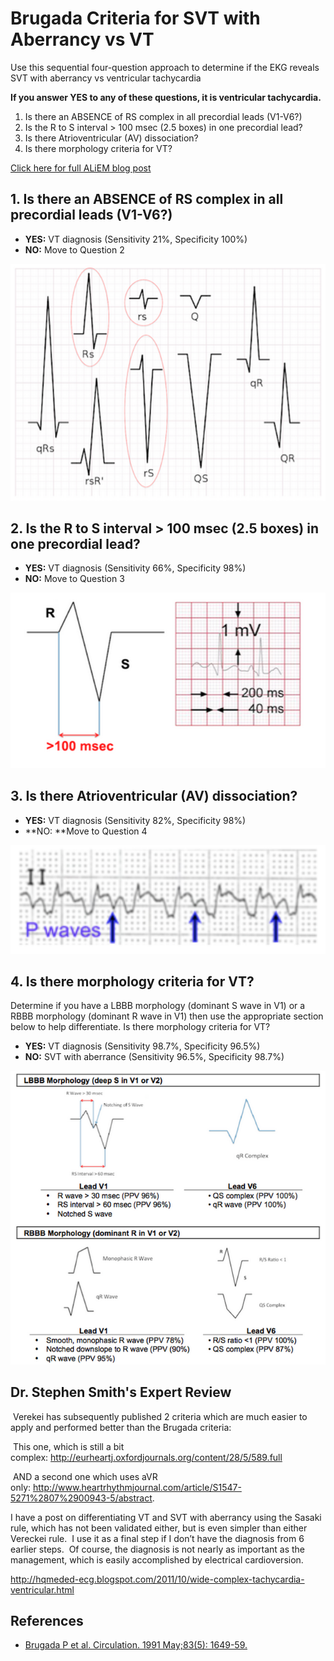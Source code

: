 


# Brugada Criteria for SVT with Aberrancy vs VT

Use this sequential four-question approach to determine if the EKG reveals SVT with aberrancy vs ventricular tachycardia

**If you answer YES to any of these questions, it is ventricular tachycardia.**

1.  Is there an ABSENCE of RS complex in all precordial leads (V1-V6?)
2.  Is the R to S interval &gt; 100 msec (2.5 boxes) in one precordial lead?
3.  Is there Atrioventricular (AV) dissociation?
4.  Is there morphology criteria for VT?

[Click here for full ALiEM blog post](http://academiclifeinem.com/pv-card-brugada-criteria-svt-aberrancy-vs-vt/)

## 1. Is there an ABSENCE of RS complex in all precordial leads (V1-V6?)

-   **YES:** VT diagnosis (Sensitivity 21%, Specificity 100%)
-   **NO:** Move to Question 2

![](image-0.png)

## 2. Is the R to S interval &gt; 100 msec (2.5 boxes) in one precordial lead?

-   **YES:** VT diagnosis (Sensitivity 66%, Specificity 98%)
-   **NO:** Move to Question 3

![](image-1.png)

## 3. Is there Atrioventricular (AV) dissociation?

-   **YES:** VT diagnosis (Sensitivity 82%, Specificity 98%)
-   **NO: **Move to Question 4

![](image-2.png)

## 4. Is there morphology criteria for VT?

Determine if you have a LBBB morphology (dominant S wave in V1) or a RBBB morphology (dominant R wave in V1) then use the appropriate section below to help differentiate. Is there morphology criteria for VT?

-   **YES:** VT diagnosis (Sensitivity 98.7%, Specificity 96.5%)
-   **NO:** SVT with aberrance (Sensitivity 96.5%, Specificity 98.7%)

![](image-3.png)

## Dr. Stephen Smith's Expert Review

 Verekei has subsequently published 2 criteria which are much easier to apply and performed better than the Brugada criteria: 

 This one, which is still a bit complex: <http://eurheartj.oxfordjournals.org/content/28/5/589.full> 

 AND a second one which uses aVR only: <http://www.heartrhythmjournal.com/article/S1547-5271%2807%2900943-5/abstract>.

I have a post on differentiating VT and SVT with aberrancy using the Sasaki rule, which has not been validated either, but is even simpler than either Vereckei rule.  I use it as a final step if I don’t have the diagnosis from 6 earlier steps.  Of course, the diagnosis is not nearly as important as the management, which is easily accomplished by electrical cardioversion.

<http://hqmeded-ecg.blogspot.com/2011/10/wide-complex-tachycardia-ventricular.html> 

## References

-   [Brugada P et al. Circulation. 1991 May;83(5): 1649-59.](http://www.ncbi.nlm.nih.gov/pubmed/2022022)
